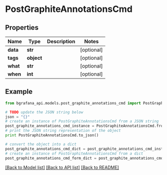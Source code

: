 # PostGraphiteAnnotationsCmd


## Properties
Name | Type | Description | Notes
------------ | ------------- | ------------- | -------------
**data** | **str** |  | [optional] 
**tags** | **object** |  | [optional] 
**what** | **str** |  | [optional] 
**when** | **int** |  | [optional] 

## Example

```python
from bgrafana_api.models.post_graphite_annotations_cmd import PostGraphiteAnnotationsCmd

# TODO update the JSON string below
json = "{}"
# create an instance of PostGraphiteAnnotationsCmd from a JSON string
post_graphite_annotations_cmd_instance = PostGraphiteAnnotationsCmd.from_json(json)
# print the JSON string representation of the object
print PostGraphiteAnnotationsCmd.to_json()

# convert the object into a dict
post_graphite_annotations_cmd_dict = post_graphite_annotations_cmd_instance.to_dict()
# create an instance of PostGraphiteAnnotationsCmd from a dict
post_graphite_annotations_cmd_form_dict = post_graphite_annotations_cmd.from_dict(post_graphite_annotations_cmd_dict)
```
[[Back to Model list]](../README.md#documentation-for-models) [[Back to API list]](../README.md#documentation-for-api-endpoints) [[Back to README]](../README.md)


